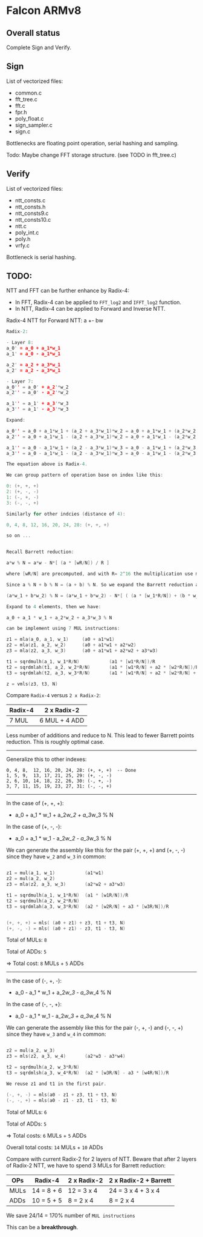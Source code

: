 # Falcon ARMv8

## Overall status

Complete Sign and Verify. 


## Sign 

List of vectorized files: 

- common.c
- fft_tree.c
- fft.c
- fpr.h
- poly_float.c
- sign_sampler.c
- sign.c

Bottlenecks are floating point operation, serial hashing and sampling. 

Todo: Maybe change FFT storage structure. (see TODO in fft_tree.c)

## Verify

List of vectorized files: 

- ntt_consts.c
- ntt_consts.h
- ntt_consts9.c
- ntt_consts10.c
- ntt.c
- poly_int.c
- poly.h
- vrfy.c

Bottleneck is serial hashing.

## TODO: 

NTT and FFT can be further enhance by Radix-4:

- In FFT, Radix-4 can be applied to `FFT_log2` and `IFFT_log2` function. 
- In NTT, Radix-4 can be applied to Forward and Inverse NTT. 


Radix-4 NTT for Forward NTT:  a +- bw

```c
Radix-2:

- Layer 8:
a_0' = a_0 + a_1*w_1 
a_1' = a_0 - a_1*w_1 

a_2' = a_2 + a_3*w_1 
a_2' = a_2 - a_3*w_1 

- Layer 7: 
a_0'' = a_0' + a_2'*w_2
a_2'' = a_0' - a_2'*w_2

a_1'' = a_1' + a_3'*w_3
a_3'' = a_1' - a_3'*w_3

Expand: 

a_0'' = a_0 + a_1*w_1 + (a_2 + a_3*w_1)*w_2 = a_0 + a_1*w_1 + (a_2*w_2 + a_3*w_3)
a_2'' = a_0 + a_1*w_1 - (a_2 + a_3*w_1)*w_2 = a_0 + a_1*w_1 - (a_2*w_2 + a_3*w_3)

a_1'' = a_0 - a_1*w_1 + (a_2 - a_3*w_1)*w_3 = a_0 - a_1*w_1 + (a_2*w_3 - a_3*w_4)
a_3'' = a_0 - a_1*w_1 - (a_2 - a_3*w_1)*w_3 = a_0 - a_1*w_1 - (a_2*w_3 - a_3*w_4)

The equation above is Radix-4. 

We can group pattern of operation base on index like this: 

0: (+, +, +)
2: (+, -, -)
1: (-, +, -)
3: (-, -, +)

Similarly for other indcies (distance of 4): 

0, 4, 8, 12, 16, 20, 24, 28: (+, +, +)

so on ... 


Recall Barrett reduction: 

a*w % N = a*w - N*[ (a * [wR/N]) / R ]

where [wR/N] are precomputed, and with R= 2^16 the multiplication use multiply return high-only.

Since a % N + b % N = (a + b) % N. So we expand the Barrett reduction above to 2 elements: 

(a*w_1 + b*w_2) % N = (a*w_1 + b*w_2) - N*[ ( (a * [w_1*R/N]) + (b * w_2*R/N) ) / R ]

Expand to 4 elements, then we have: 

a_0 + a_1 * w_1 + a_2*w_2 + a_3*w_3 % N 

can be implement using 7 MUL instructions: 

z1 = mla(a_0, a_1, w_1)     (a0 + a1*w1)
z2 = mla(z1, a_2, w_2)      (a0 + a1*w1 + a2*w2)
z3 = mla(z2, a_3, w_3)      (a0 + a1*w1 + a2*w2 + a3*w3)

t1 = sqrdmulh(a_1, w_1*R/N)           (a1 * [w1*R/N])/R
t2 = sqrdmlah(t1, a_2, w_2*R/N)       (a1 * [w1*R/N] + a2 * [w2*R/N])/R
t3 = sqrdmlah(t2, a_3, w_3*R/N)       (a1 * [w1*R/N] + a2 * [w2*R/N] + a3 * [w3*R/N])/R

z = vmls(z3, t3, N) 

```


Compare `Radix-4` versus `2 x Radix-2`: 

| Radix-4 | 2 x Radix-2 
--- | --- | 
| 7 MUL   | 6 MUL + 4 ADD 

Less number of additions and reduce to N. This lead to fewer Barrett points reduction.  This is roughly optimal case. 

---------

Generalize this to other indexes: 
```
0, 4, 8,  12, 16, 20, 24, 28: (+, +, +)  -- Done
1, 5, 9,  13, 17, 21, 25, 29: (+, -, -)
2, 6, 10, 14, 18, 22, 26, 30: (-, +, -)
3, 7, 11, 15, 19, 23, 27, 31: (-, -, +)
```
---------
In the case of (+, +, +): 

- a_0 + a_1 * w_1 + a_2*w_2 + a_3*w_3 % N 

In the case of (+, -, -):

- a_0 + a_1 * w_1 - a_2*w_2 - a_3*w_3 % N 

We can generate the assembly like this for the pair (+, +, +) and (+, -, -) since they have `w_2` and `w_3` in common: 
```c

z1 = mul(a_1, w_1)           (a1*w1)
z2 = mul(a_2, w_2)
z3 = mla(z2, a_3, w_3)       (a2*w2 + a3*w3)

t1 = sqrdmulh(a_1, w_1*R/N)  (a1 * [w1R/N])/R
t2 = sqrdmulh(a_2, w_2*R/N)
t3 = sqrdmlah(a_3, w_3*R/N)  (a2 * [w2R/N] + a3 * [w3R/N])/R


(+, +, +) = mls( (a0 + z1) + z3, t1 + t3, N)
(+, -, -) = mls( (a0 + z1) - z3, t1 - t3, N)
```

Total of MULs: `8`

Total of ADDs: `5`

=> Total cost: `8` MULs + `5` ADDs

-------

In the case of (-, +, -):

- a_0 - a_1 * w_1 + a_2*w_3 - a_3*w_4 % N 

In the case of (-, -, +):

- a_0 - a_1 * w_1 - a_2*w_3 + a_3*w_4 % N 

We can generate the assembly like this for the pair (-, +, -) and (-, -, +) since they have `w_3` and `w_4` in common:

```c

z2 = mul(a_2, w_3)
z3 = mls(z2, a_3, w_4)       (a2*w3 - a3*w4)

t2 = sqrdmulh(a_2, w_3*R/N)
t3 = sqrdmlsh(a_3, w_4*R/N)  (a2 * [w3R/N] - a3 * [w4R/N])/R

We reuse z1 and t1 in the first pair.

(-, +, -) = mls(a0 - z1 + z3, t1 + t3, N)
(-, -, +) = mls(a0 - z1 - z3, t1 - t3, N)
```

Total of MULs: `6`

Total of ADDs: `5`

=> Total costs: `6` MULs + `5` ADDs

Overall total costs: `14` MULs + `10` ADDs

Compare with current Radix-2 for 2 layers of NTT. Beware that after 2 layers of Radix-2 NTT, we have to spend 3 MULs for Barrett reduction: 

| OPs | Radix-4 | 2 x Radix-2 | 2 x Radix-2 + Barrett
--- | --- | --- | ---
| MULs | 14 = 8 + 6     | 12 = 3 x 4 | 24 = 3 x 4 + 3 x 4
| ADDs | 10 = 5 + 5     | 8 = 2 x 4 |  8 = 2 x 4

We save 24/14 = 170% number of `MUL instructions`

This can be a **breakthrough**.


